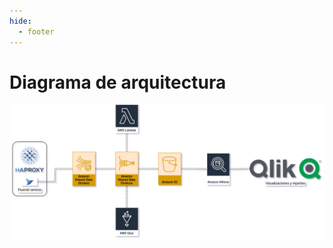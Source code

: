 ```yaml
---
hide:
  - footer
---
```


# Diagrama de arquitectura

<p align="center">
  <img src="/images/arch_diagram_tfm.png">
</p>
